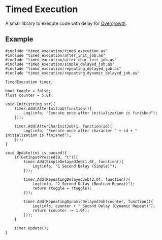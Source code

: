 Timed Execution
===============

A small library to execute code with delay for [Overgrowth](https://www.wolfire.com/overgrowth).

## Example

    #include "timed_execution/timed_execution.as"
    #include "timed_execution/after_init_job.as"
    #include "timed_execution/after_char_init_job.as"
    #include "timed_execution/simple_delayed_job.as"
    #include "timed_execution/repeating_delayed_job.as"
    #include "timed_execution/repeating_dynamic_delayed_job.as"

    TimedExecution timer;

    bool toggle = false;
    float counter = 5.0f;

    void Init(string str){
        timer.Add(AfterInitJob(function(){
            Log(info, "Execute once after initialization is finished");
        }));

        timer.Add(AfterCharInitJob(1, function(id){
            Log(info, "Execute once after character " + id + " initialization is finished");
        }));
    }

    void Update(int is_paused){
        if(GetInputPressed(0, "t")){
            timer.Add(SimpleDelayedJob(1.0f, function(){
                Log(info, "1 Second Delay (Simple)");
            }));

            timer.Add(RepeatingDelayedJob(2.0f, function(){
                Log(info, "2 Second Delay (Boolean Repeat)");
                return (toggle = !toggle);
            }));

            timer.Add(RepeatingDynamicDelayedJob(counter, function(){
                Log(info, counter + " Second Delay (Dynamic Repeat)");
                return (counter -= 1.0f);
            }));
        }

        timer.Update();
    }
